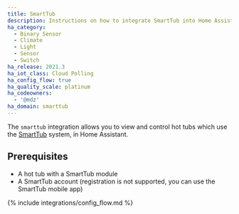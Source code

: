 ```yaml
---
title: SmartTub
description: Instructions on how to integrate SmartTub into Home Assistant.
ha_category:
  - Binary Sensor
  - Climate
  - Light
  - Sensor
  - Switch
ha_release: 2021.3
ha_iot_class: Cloud Polling
ha_config_flow: true
ha_quality_scale: platinum
ha_codeowners:
  - '@mdz'
ha_domain: smarttub
---
```


The `smarttub` integration allows you to view and control hot tubs which use the [SmartTub](https://www.jacuzzi.com/en-us/hot-tubs/owners/smarttub-system) system, in Home Assistant.

## Prerequisites

- A hot tub with a SmartTub module
- A SmartTub account (registration is not supported, you can use the SmartTub mobile app)

{% include integrations/config_flow.md %}
